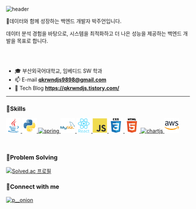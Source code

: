 ![header](https://capsule-render.vercel.app/api?type=wave&color=auto&height=300&section=header&text=print("Hello,%20World!")&fontSize=70)

<p align="left">👋데이터와 함께 성장하는 백엔드 개발자 박주언입니다.</p>
<p align="left">데이터 분석 경험을 바탕으로, 시스템을 최적화하고 더 나은 성능을 제공하는 백엔드 개발을 목표로 합니다.</p>
<br/><br/>



- 🎓 부산외국어대학교, 임베디드 SW 학과
- 📫 E-mail **qkrwndjs9898@gmail.com**
- 📝 Tech Blog **https://qkrwndjs.tistory.com/**
<hr/>

<h3 align="left">🔨Skills</h3>
<p align="left"> 
  <a href="https://www.java.com" target="_blank" rel="noreferrer"> <img src="https://raw.githubusercontent.com/devicons/devicon/master/icons/java/java-original.svg" alt="java" width="40" height="40"/> </a>
  <a href="https://www.python.org" target="_blank" rel="noreferrer"> <img src="https://raw.githubusercontent.com/devicons/devicon/master/icons/python/python-original.svg" alt="python" width="40" height="40"/> </a>
  <a href="https://spring.io/" target="_blank" rel="noreferrer"> <img src="https://www.vectorlogo.zone/logos/springio/springio-icon.svg" alt="spring" width="40" height="40"/> </a>
    <a href="https://www.mysql.com/" target="_blank" rel="noreferrer"> <img src="https://raw.githubusercontent.com/devicons/devicon/master/icons/mysql/mysql-original-wordmark.svg" alt="mysql" width="40" height="40"/> </a>
  <a href="https://reactjs.org/" target="_blank" rel="noreferrer"> <img src="https://raw.githubusercontent.com/devicons/devicon/master/icons/react/react-original-wordmark.svg" alt="react" width="40" height="40"/> </a>
  <a href="https://developer.mozilla.org/en-US/docs/Web/JavaScript" target="_blank" rel="noreferrer"> <img src="https://raw.githubusercontent.com/devicons/devicon/master/icons/javascript/javascript-original.svg" alt="javascript" width="40" height="40"/> </a>
  <a href="https://www.w3schools.com/css/" target="_blank" rel="noreferrer"> <img src="https://raw.githubusercontent.com/devicons/devicon/master/icons/css3/css3-original-wordmark.svg" alt="css3" width="40" height="40"/> </a>
  <a href="https://www.w3.org/html/" target="_blank" rel="noreferrer"> <img src="https://raw.githubusercontent.com/devicons/devicon/master/icons/html5/html5-original-wordmark.svg" alt="html5" width="40" height="40"/> </a>
    <a href="https://www.chartjs.org" target="_blank" rel="noreferrer"> <img src="https://www.chartjs.org/media/logo-title.svg" alt="chartjs" width="40" height="40"/> </a>
 <a href="https://aws.amazon.com" target="_blank" rel="noreferrer"> <img src="https://raw.githubusercontent.com/devicons/devicon/master/icons/amazonwebservices/amazonwebservices-original-wordmark.svg" alt="aws" width="40" height="40"/> </a>
</p>
<br/>
<h3 align="left">💪Problem Solving</h3>

[![Solved.ac
프로필](http://mazassumnida.wtf/api/v2/generate_badge?boj=qkrwndjs9898)](https://solved.ac/qkrwndjs9898)
<br/>
<h3 align="left">💬Connect with me</h3>
<p align="left">
<a href="https://instagram.com/p__onion" target="blank"><img align="center" src="https://raw.githubusercontent.com/rahuldkjain/github-profile-readme-generator/master/src/images/icons/Social/instagram.svg" alt="p__onion" height="30" width="40" /></a>
</p>
